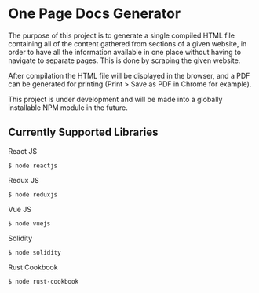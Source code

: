 # One Page Docs Generator

The purpose of this project is to generate a single compiled HTML file containing all of the content gathered from sections of a given website, in order to have all the information available in one place without having to navigate to separate pages. This is done by scraping the given website. 

After compilation the HTML file will be displayed in the browser, and a PDF can be generated for printing (Print > Save as PDF in Chrome for example).

This project is under development and will be made into a globally installable NPM module in the future.

## Currently Supported Libraries

React JS

    $ node reactjs

Redux JS

    $ node reduxjs

Vue JS

    $ node vuejs

Solidity

    $ node solidity

Rust Cookbook

    $ node rust-cookbook
